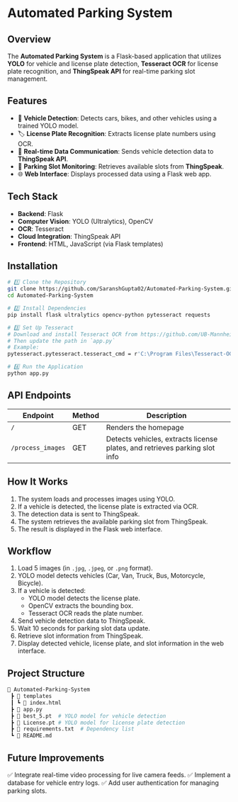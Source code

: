 # **Automated Parking System**

## **Overview**
The **Automated Parking System** is a Flask-based application that utilizes **YOLO** for vehicle and license plate detection, **Tesseract OCR** for license plate recognition, and **ThingSpeak API** for real-time parking slot management.

## **Features**
- 🚗 **Vehicle Detection**: Detects cars, bikes, and other vehicles using a trained YOLO model.
- 🏷️ **License Plate Recognition**: Extracts license plate numbers using OCR.
- 📡 **Real-time Data Communication**: Sends vehicle detection data to **ThingSpeak API**.
- 🚦 **Parking Slot Monitoring**: Retrieves available slots from **ThingSpeak**.
- 🌐 **Web Interface**: Displays processed data using a Flask web app.

## **Tech Stack**
- **Backend**: Flask
- **Computer Vision**: YOLO (Ultralytics), OpenCV
- **OCR**: Tesseract
- **Cloud Integration**: ThingSpeak API
- **Frontend**: HTML, JavaScript (via Flask templates)

## **Installation**

```bash
# 1️⃣ Clone the Repository
git clone https://github.com/SaranshGupta02/Automated-Parking-System.git
cd Automated-Parking-System

# 2️⃣ Install Dependencies
pip install flask ultralytics opencv-python pytesseract requests

# 3️⃣ Set Up Tesseract
# Download and install Tesseract OCR from https://github.com/UB-Mannheim/tesseract/wiki
# Then update the path in `app.py`
# Example:
pytesseract.pytesseract.tesseract_cmd = r'C:\Program Files\Tesseract-OCR\tesseract.exe'

# 4️⃣ Run the Application
python app.py
```

## **API Endpoints**
| Endpoint         | Method | Description                                                       |
|-----------------|--------|-------------------------------------------------------------------|
| `/`             | GET    | Renders the homepage                                            |
| `/process_images` | GET    | Detects vehicles, extracts license plates, and retrieves parking slot info |

## **How It Works**
1. The system loads and processes images using YOLO.
2. If a vehicle is detected, the license plate is extracted via OCR.
3. The detection data is sent to ThingSpeak.
4. The system retrieves the available parking slot from ThingSpeak.
5. The result is displayed in the Flask web interface.

## **Workflow**
1. Load 5 images (in `.jpg`, `.jpeg`, or `.png` format).
2. YOLO model detects vehicles (Car, Van, Truck, Bus, Motorcycle, Bicycle).
3. If a vehicle is detected:
   - YOLO model detects the license plate.
   - OpenCV extracts the bounding box.
   - Tesseract OCR reads the plate number.
4. Send vehicle detection data to ThingSpeak.
5. Wait 10 seconds for parking slot data update.
6. Retrieve slot information from ThingSpeak.
7. Display detected vehicle, license plate, and slot information in the web interface.

## **Project Structure**
```bash
📂 Automated-Parking-System
 ┣ 📂 templates
 ┃ ┗ 📜 index.html
 ┣ 📜 app.py
 ┣ 📜 best_5.pt  # YOLO model for vehicle detection
 ┣ 📜 License.pt # YOLO model for license plate detection
 ┣ 📜 requirements.txt  # Dependency list
 ┗ 📜 README.md
```

## **Future Improvements**
✅ Integrate real-time video processing for live camera feeds.
✅ Implement a database for vehicle entry logs.
✅ Add user authentication for managing parking slots.

